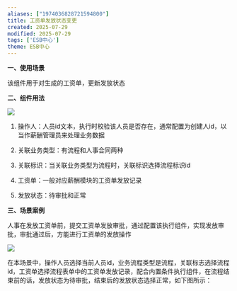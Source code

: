 ```yaml
---
aliases: ["1974036828721594800"]
title: 工资单发放状态变更
created: 2025-07-29
modified: 2025-07-29
tags: ['ESB中心']
theme: ESB中心
---
```


**一、使用场景**

该组件用于对生成的工资单，更新发放状态

**二、组件用法**

![](https://myhelpdoc.oss-cn-heyuan.aliyuncs.com/mdimages/726edeac42ebcda3216c10b517553d73.jpg)

1.  操作人：人员id文本，执行时校验该人员是否存在，通常配置为创建人id，以当作薪酬管理员来处理业务数据

2. 关联业务类型：有流程和人事合同两种

3. 关联标识：当关联业务类型为流程时，关联标识选择流程标识id

4. 工资单：一般对应薪酬模块的工资单发放记录

5. 发放状态：待审批和正常

**三、场景案例**

人事在发放工资单前，提交工资单发放审批，通过配置该执行组件，实现发放审批，审批通过后，方能进行工资单的发放操作

![](https://myhelpdoc.oss-cn-heyuan.aliyuncs.com/mdimages/22953d6cf28507a20622ec9e51eeb82b.jpg)

在本场景中，操作人员选择当前人员id，业务流程类型是流程，关联标志选择流程id，工资单选择流程表单中的工资单发放记录，配合内置条件执行组件，在流程结束前的话，发放状态为待审批，结束后的发放状态选择正常，如下图所示：

